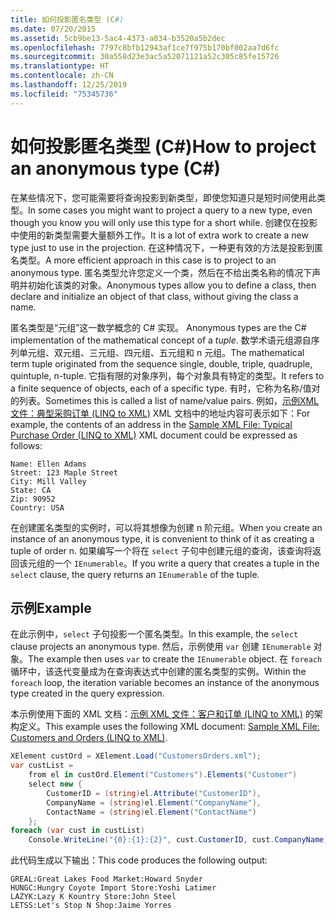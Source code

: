 ```yaml
---
title: 如何投影匿名类型 (C#)
ms.date: 07/20/2015
ms.assetid: 5cb9be13-5ac4-4373-a034-b3520a5b2dec
ms.openlocfilehash: 7797c8bfb12943af1ce7f975b170bf002aa7d6fc
ms.sourcegitcommit: 30a558d23e3ac5a52071121a52c305c85fe15726
ms.translationtype: HT
ms.contentlocale: zh-CN
ms.lasthandoff: 12/25/2019
ms.locfileid: "75345736"
---
```

# <a name="how-to-project-an-anonymous-type-c"></a><span data-ttu-id="e8bf4-102">如何投影匿名类型 (C#)</span><span class="sxs-lookup"><span data-stu-id="e8bf4-102">How to project an anonymous type (C#)</span></span>
<span data-ttu-id="e8bf4-103">在某些情况下，您可能需要将查询投影到新类型，即使您知道只是短时间使用此类型。</span><span class="sxs-lookup"><span data-stu-id="e8bf4-103">In some cases you might want to project a query to a new type, even though you know you will only use this type for a short while.</span></span> <span data-ttu-id="e8bf4-104">创建仅在投影中使用的新类型需要大量额外工作。</span><span class="sxs-lookup"><span data-stu-id="e8bf4-104">It is a lot of extra work to create a new type just to use in the projection.</span></span> <span data-ttu-id="e8bf4-105">在这种情况下，一种更有效的方法是投影到匿名类型。</span><span class="sxs-lookup"><span data-stu-id="e8bf4-105">A more efficient approach in this case is to project to an anonymous type.</span></span> <span data-ttu-id="e8bf4-106">匿名类型允许您定义一个类，然后在不给出类名称的情况下声明并初始化该类的对象。</span><span class="sxs-lookup"><span data-stu-id="e8bf4-106">Anonymous types allow you to define a class, then declare and initialize an object of that class, without giving the class a name.</span></span>  
  
 <span data-ttu-id="e8bf4-107">匿名类型是“元组”这一数学概念的 C# 实现。 </span><span class="sxs-lookup"><span data-stu-id="e8bf4-107">Anonymous types are the C# implementation of the mathematical concept of a *tuple*.</span></span> <span data-ttu-id="e8bf4-108">数学术语元组源自序列单元组、双元组、三元组、四元组、五元组和 n 元组。</span><span class="sxs-lookup"><span data-stu-id="e8bf4-108">The mathematical term tuple originated from the sequence single, double, triple, quadruple, quintuple, n-tuple.</span></span> <span data-ttu-id="e8bf4-109">它指有限的对象序列，每个对象具有特定的类型。</span><span class="sxs-lookup"><span data-stu-id="e8bf4-109">It refers to a finite sequence of objects, each of a specific type.</span></span> <span data-ttu-id="e8bf4-110">有时，它称为名称/值对的列表。</span><span class="sxs-lookup"><span data-stu-id="e8bf4-110">Sometimes this is called a list of name/value pairs.</span></span> <span data-ttu-id="e8bf4-111">例如，[示例XML文件：典型采购订单 (LINQ to XML)](./sample-xml-file-typical-purchase-order-linq-to-xml-1.md) XML 文档中的地址内容可表示如下：</span><span class="sxs-lookup"><span data-stu-id="e8bf4-111">For example, the contents of an address in the [Sample XML File: Typical Purchase Order (LINQ to XML)](./sample-xml-file-typical-purchase-order-linq-to-xml-1.md) XML document could be expressed as follows:</span></span>  
  
```text  
Name: Ellen Adams  
Street: 123 Maple Street  
City: Mill Valley  
State: CA  
Zip: 90952  
Country: USA  
```  
  
 <span data-ttu-id="e8bf4-112">在创建匿名类型的实例时，可以将其想像为创建 n 阶元组。</span><span class="sxs-lookup"><span data-stu-id="e8bf4-112">When you create an instance of an anonymous type, it is convenient to think of it as creating a tuple of order n.</span></span> <span data-ttu-id="e8bf4-113">如果编写一个将在 `select` 子句中创建元组的查询，该查询将返回该元组的一个 `IEnumerable`。</span><span class="sxs-lookup"><span data-stu-id="e8bf4-113">If you write a query that creates a tuple in the `select` clause, the query returns an `IEnumerable` of the tuple.</span></span>  
  
## <a name="example"></a><span data-ttu-id="e8bf4-114">示例</span><span class="sxs-lookup"><span data-stu-id="e8bf4-114">Example</span></span>  
 <span data-ttu-id="e8bf4-115">在此示例中，`select` 子句投影一个匿名类型。</span><span class="sxs-lookup"><span data-stu-id="e8bf4-115">In this example, the `select` clause projects an anonymous type.</span></span> <span data-ttu-id="e8bf4-116">然后，示例使用 `var` 创建 `IEnumerable` 对象。</span><span class="sxs-lookup"><span data-stu-id="e8bf4-116">The example then uses `var` to create the `IEnumerable` object.</span></span> <span data-ttu-id="e8bf4-117">在 `foreach` 循环中，该迭代变量成为在查询表达式中创建的匿名类型的实例。</span><span class="sxs-lookup"><span data-stu-id="e8bf4-117">Within the `foreach` loop, the iteration variable becomes an instance of the anonymous type created in the query expression.</span></span>  
  
 <span data-ttu-id="e8bf4-118">本示例使用下面的 XML 文档：[示例 XML 文件：客户和订单 (LINQ to XML)](./sample-xml-file-customers-and-orders-linq-to-xml-2.md) 的架构定义。</span><span class="sxs-lookup"><span data-stu-id="e8bf4-118">This example uses the following XML document: [Sample XML File: Customers and Orders (LINQ to XML)](./sample-xml-file-customers-and-orders-linq-to-xml-2.md).</span></span>  
  
```csharp  
XElement custOrd = XElement.Load("CustomersOrders.xml");  
var custList =  
    from el in custOrd.Element("Customers").Elements("Customer")  
    select new {  
        CustomerID = (string)el.Attribute("CustomerID"),  
        CompanyName = (string)el.Element("CompanyName"),  
        ContactName = (string)el.Element("ContactName")  
    };  
foreach (var cust in custList)  
    Console.WriteLine("{0}:{1}:{2}", cust.CustomerID, cust.CompanyName, cust.ContactName);  
```  
  
 <span data-ttu-id="e8bf4-119">此代码生成以下输出：</span><span class="sxs-lookup"><span data-stu-id="e8bf4-119">This code produces the following output:</span></span>  
  
```output  
GREAL:Great Lakes Food Market:Howard Snyder  
HUNGC:Hungry Coyote Import Store:Yoshi Latimer  
LAZYK:Lazy K Kountry Store:John Steel  
LETSS:Let's Stop N Shop:Jaime Yorres  
```  
  